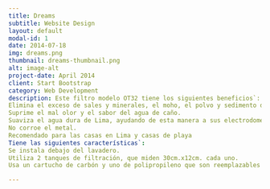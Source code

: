 ```yaml
---
title: Dreams
subtitle: Website Design
layout: default
modal-id: 1
date: 2014-07-18
img: dreams.png
thumbnail: dreams-thumbnail.png
alt: image-alt
project-date: April 2014
client: Start Bootstrap
category: Web Development
description: Este filtro modelo OT32 tiene los siguientes beneficios`:
Elimina el exceso de sales y minerales, el moho, el polvo y sedimento del agua.
Suprime el mal olor y el sabor del agua de caño.
Suaviza el agua dura de Lima, ayudando de esta manera a sus electrodomésticos.
No corroe el metal. 
Recomendado para las casas en Lima y casas de playa
Tiene las siguientes características`:
Se instala debajo del lavadero.
Utiliza 2 tanques de filtración, que miden 30cm.x12cm. cada uno.
Usa un cartucho de carbón y uno de polipropileno que son reemplazables entre 4y 6 meses.

---
```

